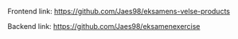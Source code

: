 Frontend link: https://github.com/Jaes98/eksamens-velse-products

Backend link: https://github.com/Jaes98/eksamenexercise